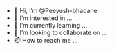 - 👋 Hi, I’m @Peeyush-bhadane
- 👀 I’m interested in ...
- 🌱 I’m currently learning ...
- 💞️ I’m looking to collaborate on ...
- 📫 How to reach me ...

<!---
Peeyush-bhadane/Peeyush-bhadane is a ✨ special ✨ repository because its `README.md` (this file) appears on your GitHub profile.
You can click the Preview link to take a look at your changes.
--->

